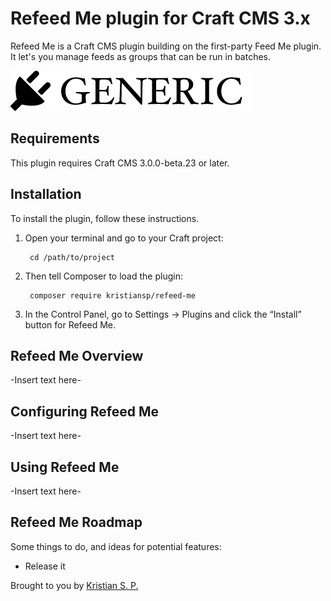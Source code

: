 # Refeed Me plugin for Craft CMS 3.x

Refeed Me is a Craft CMS plugin building on the first-party Feed Me plugin. It let's you manage feeds as groups that can be run in batches.

![Screenshot](resources/img/plugin-logo.png)

## Requirements

This plugin requires Craft CMS 3.0.0-beta.23 or later.

## Installation

To install the plugin, follow these instructions.

1. Open your terminal and go to your Craft project:

        cd /path/to/project

2. Then tell Composer to load the plugin:

        composer require kristiansp/refeed-me

3. In the Control Panel, go to Settings → Plugins and click the “Install” button for Refeed Me.

## Refeed Me Overview

-Insert text here-

## Configuring Refeed Me

-Insert text here-

## Using Refeed Me

-Insert text here-

## Refeed Me Roadmap

Some things to do, and ideas for potential features:

* Release it

Brought to you by [Kristian S. P.](https://github.com/kristiansp)
